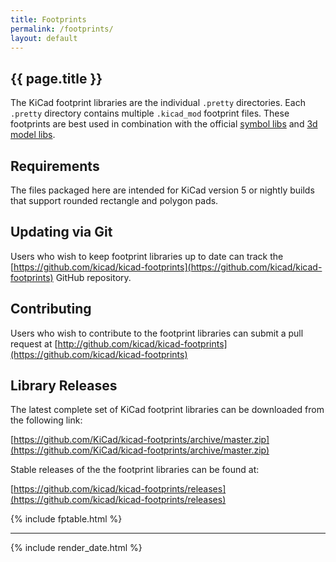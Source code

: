 ```yaml
---
title: Footprints
permalink: /footprints/
layout: default
---
```


## {{ page.title }}

The KiCad footprint libraries are the individual `.pretty` directories. Each `.pretty` directory contains multiple `.kicad_mod` footprint files.
These footprints are best used in combination with the official [symbol libs](https://kicad.github.io/symbols/) and [3d model libs](https://kicad.github.io/footprints/).

## Requirements

The files packaged here are intended for KiCad version 5 or nightly builds that support rounded rectangle and polygon pads.

## Updating via Git

Users who wish to keep footprint libraries up to date can track the [https://github.com/kicad/kicad-footprints](https://github.com/kicad/kicad-footprints) GitHub repository.

## Contributing

Users who wish to contribute to the footprint libraries can submit a pull request at [http://github.com/kicad/kicad-footprints](https://github.com/kicad/kicad-footprints)

## Library Releases

The latest complete set of KiCad footprint libraries can be downloaded from the following link:

[https://github.com/KiCad/kicad-footprints/archive/master.zip](https://github.com/KiCad/kicad-footprints/archive/master.zip)

Stable releases of the the footprint libraries can be found at:

[https://github.com/kicad/kicad-footprints/releases](https://github.com/kicad/kicad-footprints/releases)

{% include fptable.html %}

---

{% include render_date.html %}
